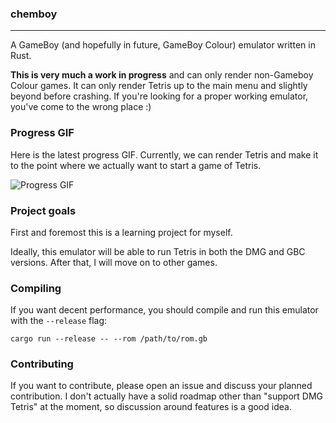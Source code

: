 ### chemboy
-------------

A GameBoy (and hopefully in future, GameBoy Colour) emulator written in Rust.

**This is very much a work in progress** and can only render non-Gameboy Colour games. It can only render Tetris up to the main menu and slightly beyond before crashing. If you're looking for a proper working emulator, you've come to the wrong place :)

### Progress GIF

Here is the latest progress GIF. Currently, we can render Tetris and make it to the point where we actually want to start a game of Tetris.

![Progress GIF](https://user-images.githubusercontent.com/2499070/29277305-9e34a5aa-8154-11e7-8612-a0d0421069b5.gif)

### Project goals

First and foremost this is a learning project for myself.

Ideally, this emulator will be able to run Tetris in both the DMG and GBC versions. After that, I will move on to other games.

### Compiling

If you want decent performance, you should compile and run this emulator with the `--release` flag:

```
cargo run --release -- --rom /path/to/rom.gb
```

### Contributing

If you want to contribute, please open an issue and discuss your planned contribution. I don't actually have a solid roadmap other than "support DMG Tetris" at the moment, so discussion around features is a good idea.